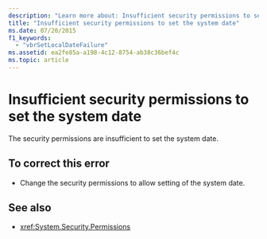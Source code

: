 ```yaml
---
description: "Learn more about: Insufficient security permissions to set the system date"
title: "Insufficient security permissions to set the system date"
ms.date: 07/20/2015
f1_keywords: 
  - "vbrSetLocalDateFailure"
ms.assetid: ea2fe85a-a198-4c12-8754-ab38c36bef4c
ms.topic: article
---
```

# Insufficient security permissions to set the system date

The security permissions are insufficient to set the system date.  
  
## To correct this error  
  
- Change the security permissions to allow setting of the system date.  
  
## See also

- <xref:System.Security.Permissions>
